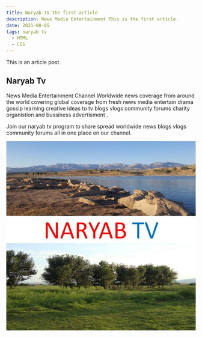 ```yaml
---
title: Naryab TV The first article
description: News Media Entertainment This is the first article.
date: 2021-08-05
tags: naryab tv
  - HTML
  - CSS
---
```

This is an article post.

## Naryab Tv 

News Media Entertainment Channel 
Worldwide news coverage from around the world covering global coverage from fresh news media
entertain drama gossip learning creative ideas to tv blogs vlogs community forums charity organistion and bussiness advertisment
.

Join our naryab tv program to share spread worldwide news blogs vlogs community forums all in one place on our channel.

![](assets/20210804_002100_-8ynoba.jpg)
